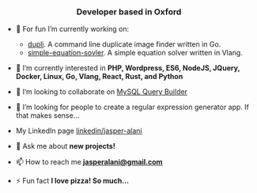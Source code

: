 <h3 align="center">Developer based in Oxford</h3>

- 🔭 For fun I’m currently working on:
  - [dupli](https://github.com/jasperalani/dupli). A command line duplicate image finder written in Go.
  - [simple-equation-sovler](https://github.com/jasperalani/simple-equation-sovler). A simple equation solver written in Vlang.

- 🌱 I’m currently interested in **PHP, Wordpress, ES6, NodeJS, JQuery, Docker, Linux, Go, Vlang, React, Rust, and Python**

- 👯 I’m looking to collaborate on [MySQL Query Builder](https://github.com/jasperalani/mysql-query-builder)

- 🤔 I’m looking for people to create a regular expression generator app. If that makes sense...

- My LinkedIn page [linkedin/jasper-alani](https://www.linkedin.com/in/jasper-alani-08b80a139)

- 💬 Ask me about **new projects!**

- 📫 How to reach me **jasperalani@gmail.com**

- ⚡ Fun fact **I love pizza! So much...**

